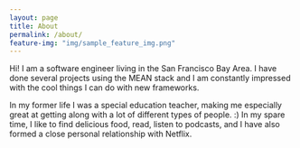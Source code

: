 ```yaml
---
layout: page
title: About
permalink: /about/
feature-img: "img/sample_feature_img.png"
---
```


<p>Hi! I am a software engineer living in the San Francisco Bay Area. I have done several projects using the MEAN stack and I am constantly impressed with the cool things I can do with new frameworks.</p><p>In my former life I was a special education teacher, making me especially great at getting along with a lot of different types of people. :) In my spare time, I like to find delicious food, read, listen to podcasts, and I have also formed a close personal relationship with Netflix.</p>